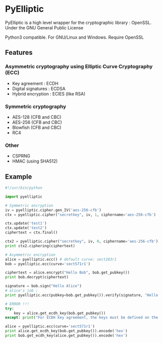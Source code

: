 # PyElliptic

PyElliptic is a high level wrapper for the cryptographic library : OpenSSL.
Under the GNU General Public License

Python3 compatible. For GNU/Linux and Windows.
Require OpenSSL

## Features

### Asymmetric cryptography using Elliptic Curve Cryptography (ECC)

* Key agreement : ECDH
* Digital signatures : ECDSA
* Hybrid encryption : ECIES (like RSA)

### Symmetric cryptography

* AES-128 (CFB and CBC)
* AES-256 (CFB and CBC)
* Blowfish (CFB and CBC)
* RC4

### Other

* CSPRNG
* HMAC (using SHA512)

## Example

```python
#!/usr/bin/python

import pyelliptic

# Symmetric encryption
iv = pyelliptic.cipher.gen_IV('aes-256-cfb')
ctx = pyelliptic.cipher("secretkey", iv, 1, ciphername='aes-256-cfb')

ctx.update('test1')
ctx.update('test2')
ciphertext = ctx.final()

ctx2 = pyelliptic.cipher("secretkey", iv, 0, ciphername='aes-256-cfb')
print ctx2.ciphering(ciphertext)

# Asymmetric encryption
alice = pyelliptic.ecc() # default curve: sect283r1
bob = pyelliptic.ecc(curve='sect571r1')

ciphertext = alice.encrypt("Hello Bob", bob.get_pubkey())
print bob.decrypt(ciphertext)

signature = bob.sign("Hello Alice")
# alice's job :
print pyelliptic.ecc(pubkey=bob.get_pubkey()).verify(signature, "Hello Alice")

# ERROR !!!
try:
    key = alice.get_ecdh_key(bob.get_pubkey())
except: print("For ECDH key agreement, the keys must be defined on the same curve !")

alice = pyelliptic.ecc(curve='sect571r1')
print alice.get_ecdh_key(bob.get_pubkey()).encode('hex')
print bob.get_ecdh_key(alice.get_pubkey()).encode('hex')
```
